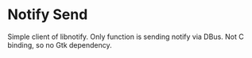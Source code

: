 # Notify Send

Simple client of libnotify. Only function is sending notify via DBus. Not C binding, so no Gtk dependency.
